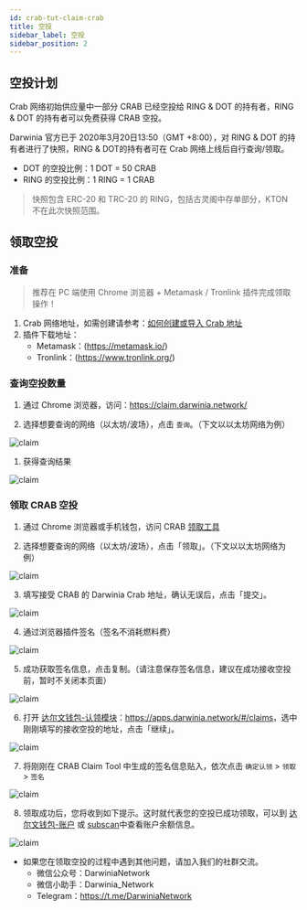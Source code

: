 ```yaml
---
id: crab-tut-claim-crab
title: 空投
sidebar_label: 空投
sidebar_position: 2
---
```


## 空投计划

Crab 网络初始供应量中一部分 CRAB 已经空投给 RING & DOT 的持有者，RING & DOT 的持有者可以免费获得 CRAB 空投。

Darwinia 官方已于 2020年3月20日13:50（GMT +8:00），对 RING & DOT 的持有者进行了快照，RING & DOT的持有者可在 Crab 网络上线后自行查询/领取。

- DOT 的空投比例：1 DOT = 50 CRAB
- RING 的空投比例：1 RING = 1 CRAB

> 快照包含 ERC-20 和 TRC-20 的 RING，包括古灵阁中存单部分，KTON 不在此次快照范围。


## 领取空投

### 准备

> 推荐在 PC 端使用 Chrome 浏览器 + Metamask / Tronlink 插件完成领取操作！

1. Crab 网络地址，如需创建请参考：[如何创建或导入 Crab 地址](crab-tut-create-account)
2. 插件下载地址：
    -  Metamask：(https://metamask.io/)
    -  Tronlink：(https://www.tronlink.org/)

### 查询空投数量

1. 通过 Chrome 浏览器，访问：https://claim.darwinia.network/

2. 选择想要查询的网络（以太坊/波场），点击 `查询`。（下文以以太坊网络为例）

![claim](../assets/tut/claim-airdropped-cring/1.png)

1. 获得查询结果

![claim](../assets/tut/claim-airdropped-cring/2.png)

### 领取 CRAB 空投

1. 通过 Chrome 浏览器或手机钱包，访问 CRAB [领取工具](https://claim.darwinia.network/)

2. 选择想要查询的网络（以太坊/波场），点击「领取」。（下文以以太坊网络为例）

![claim](../assets/tut/claim-airdropped-cring/3.png)

3. 填写接受 CRAB 的 Darwinia Crab 地址，确认无误后，点击「提交」。

![claim](../assets/tut/claim-airdropped-cring/4.png)

4. 通过浏览器插件签名（签名不消耗燃料费）

![claim](../assets/tut/claim-airdropped-cring/5.png)

5. 成功获取签名信息，点击复制。（请注意保存签名信息，建议在成功接收空投前，暂时不关闭本页面）

![claim](../assets/tut/claim-airdropped-cring/6.png)

6. 打开 [达尔文钱包-认领模块](<https://apps.darwinia.network/#/claims>)：<https://apps.darwinia.network/#/claims>，选中刚刚填写的接收空投的地址，点击「继续」。

![claim](../assets/tut/claim-airdropped-cring/8.png)

7. 将刚刚在 CRAB Claim Tool 中生成的签名信息贴入，依次点击 `确定认领` > `领取` > `签名`

![claim](../assets/tut/claim-airdropped-cring/7.png)

8. 领取成功后，您将收到如下提示。这时就代表您的空投已成功领取，可以到 [达尔文钱包-账户](<https://apps.darwinia.network/#/accounts>) 或 [subscan](<https://crab.subscan.io/>)中查看账户余额信息。

![claim](../assets/tut/claim-airdropped-cring/9.png)

- 如果您在领取空投的过程中遇到其他问题，请加入我们的社群交流。
  - 微信公众号：DarwiniaNetwork
  - 微信小助手：Darwinia_Network
  - Telegram：<https://t.me/DarwiniaNetwork>

